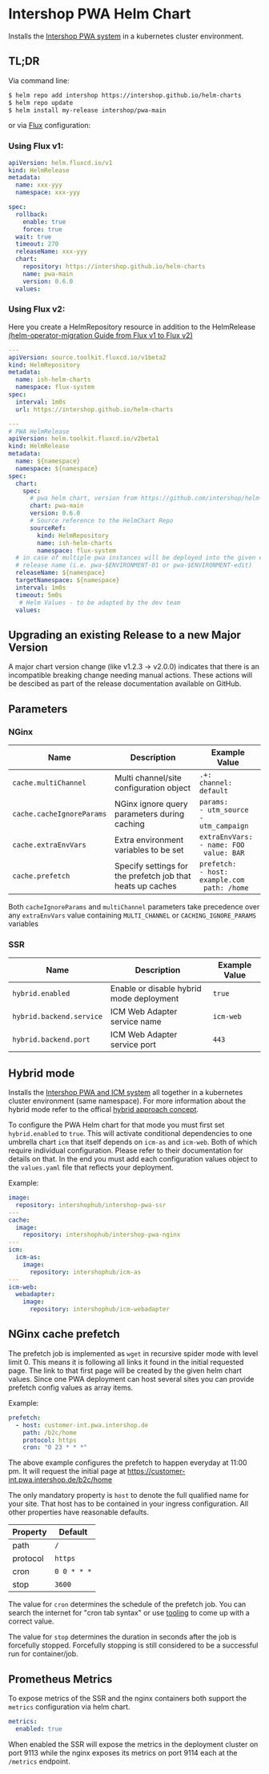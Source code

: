 # Intershop PWA Helm Chart

Installs the [Intershop PWA system](https://github.com/intershop/intershop-pwa) in a kubernetes cluster environment.

## TL;DR

Via command line:

```bash
$ helm repo add intershop https://intershop.github.io/helm-charts
$ helm repo update
$ helm install my-release intershop/pwa-main
```

or via [Flux](https://fluxcd.io) configuration:

### Using Flux v1:

```yaml
apiVersion: helm.fluxcd.io/v1
kind: HelmRelease
metadata:
  name: xxx-yyy
  namespace: xxx-yyy

spec:
  rollback:
    enable: true
    force: true
  wait: true
  timeout: 270
  releaseName: xxx-yyy
  chart:
    repository: https://intershop.github.io/helm-charts
    name: pwa-main
    version: 0.6.0
  values:
```

### Using Flux v2: 

Here you create a HelmRepository resource in addition to the HelmRelease [(helm-operator-migration Guide from Flux v1 to Flux v2)](https://fluxcd.io/flux/migration/helm-operator-migration/)

```yaml
---
apiVersion: source.toolkit.fluxcd.io/v1beta2
kind: HelmRepository
metadata:
  name: ish-helm-charts
  namespace: flux-system
spec:
  interval: 1m0s
  url: https://intershop.github.io/helm-charts

---  
# PWA HelmRelease
apiVersion: helm.toolkit.fluxcd.io/v2beta1
kind: HelmRelease
metadata:
  name: ${namespace}
  namespace: ${namespace}
spec:
  chart:
    spec:
      # pwa helm chart, version from https://github.com/intershop/helm-charts
      chart: pwa-main
      version: 0.6.0
      # Source reference to the HelmChart Repo
      sourceRef:
        kind: HelmRepository
        name: ish-helm-charts
        namespace: flux-system
  # in case of multiple pwa instances will be deployed into the given environment namespace, a postfix need to be added the
  # release name (i.e. pwa-$ENVIRONMENT-01 or pwa-$ENVIRONMENT-edit)
  releaseName: ${namespace}
  targetNamespace: ${namespace}
  interval: 1m0s
  timeout: 5m0s
   # Helm Values - to be adapted by the dev team
  values:
```
## Upgrading an existing Release to a new Major Version

A major chart version change (like v1.2.3 -> v2.0.0) indicates that there is an
incompatible breaking change needing manual actions. These actions will be descibed as part of the release documentation available on GitHub.

## Parameters

### NGinx

| Name                      | Description                                                | Example Value                                           |
| ------------------------- | ---------------------------------------------------------- | ------------------------------------------------------- |
| `cache.multiChannel`      | Multi channel/site configuration object                    | `.+:`<br>`channel: default`                             |
| `cache.cacheIgnoreParams` | NGinx ignore query parameters during caching               | `params:`<br>`- utm_source`<br>`- utm_campaign`         |
| `cache.extraEnvVars`      | Extra environment variables to be set                      | `extraEnvVars:`<br>`- name: FOO`<br> ` value: BAR`      |
| `cache.prefetch`          | Specify settings for the prefetch job that heats up caches | `prefetch:`<br>`- host: example.com`<br> ` path: /home` |

Both `cacheIgnoreParams` and `multiChannel` parameters take precedence over any `extraEnvVars` value containing `MULTI_CHANNEL` or `CACHING_IGNORE_PARAMS` variables

### SSR

| Name                     | Description                              | Example Value |
| ------------------------ | ---------------------------------------- | ------------- |
| `hybrid.enabled`         | Enable or disable hybrid mode deployment | `true`        |
| `hybrid.backend.service` | ICM Web Adapter service name             | `icm-web`     |
| `hybrid.backend.port`    | ICM Web Adapter service port             | `443`         |

## Hybrid mode

Installs the [Intershop PWA and ICM system](https://github.com/intershop/intershop-pwa) all together in a kubernetes cluster environment (same namespace). For more information about the hybrid mode refer to the offical [hybrid approach concept](https://github.com/intershop/intershop-pwa/blob/develop/docs/concepts/hybrid-approach.md).

To configure the PWA Helm chart for that mode you must first set `hybrid.enabled` to `true`. This will activate conditional dependencies to one umbrella chart `icm` that itself depends on `icm-as` and `icm-web`. Both of which require individual configuration. Please refer to their documentation for details on that. In the end you must add each configuration values object to the `values.yaml` file that reflects your deployment.

Example:

```yaml
image:
  repository: intershophub/intershop-pwa-ssr
---
cache:
  image:
    repository: intershophub/intershop-pwa-nginx
---
icm:
  icm-as:
    image:
      repository: intershophub/icm-as
---
icm-web:
  webadapter:
    image:
      repository: intershophub/icm-webadapter
```

## NGinx cache prefetch

The prefetch job is implemented as `wget` in recursive spider mode with level limit 0. This means it is following all links it found in the initial requested page. The link to that first page will be created by the given helm chart values. Since one PWA deployment can host several sites you can provide prefetch config values as array items.

Example:

```yaml
prefetch:
  - host: customer-int.pwa.intershop.de
    path: /b2c/home
    protocol: https
    cron: "0 23 * * *"
```

The above example configures the prefetch to happen everyday at 11:00 pm. It will request the initial page at https://customer-int.pwa.intershop.de/b2c/home

The only mandatory property is `host` to denote the full qualified name for your site. That host has to be contained in your ingress configuration. All other properties have reasonable defaults.

| Property | Default     |
| -------- | ----------- |
| path     | `/`         |
| protocol | `https`     |
| cron     | `0 0 * * *` |
| stop     | `3600`      |

The value for `cron` determines the schedule of the prefetch job. You can search the internet for "cron tab syntax" or use [tooling](https://crontab.guru) to come up with a correct value.

The value for `stop` determines the duration in seconds after the job is forcefully stopped. Forcefully stopping is still considered to be a successful run for container/job.

## Prometheus Metrics

To expose metrics of the SSR and the nginx containers both support the `metrics` configuration via helm chart.

```yaml
metrics:
  enabled: true
```

When enabled the SSR will expose the metrics in the deployment cluster on port 9113 while the nginx exposes its metrics on port 9114 each at the `/metrics` endpoint.
